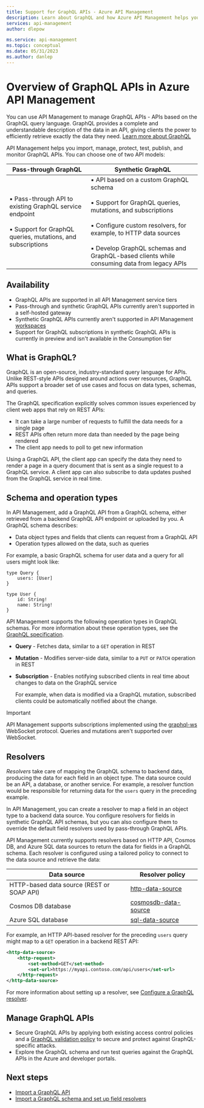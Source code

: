 ```yaml
---
title: Support for GraphQL APIs - Azure API Management
description: Learn about GraphQL and how Azure API Management helps you manage GraphQL APIs.
services: api-management
author: dlepow

ms.service: api-management
ms.topic: conceptual
ms.date: 05/31/2023
ms.author: danlep
---
```


# Overview of GraphQL APIs in Azure API Management

You can use API Management to manage GraphQL APIs - APIs based on the GraphQL query language. GraphQL provides a complete and understandable description of the data in an API, giving clients the power to efficiently retrieve exactly the data they need. [Learn more about GraphQL](https://graphql.org/learn/)

API Management helps you import, manage, protect, test, publish, and monitor GraphQL APIs. You can choose one of two API models:


|Pass-through GraphQL   |Synthetic GraphQL  |
|---------|---------|
| ▪️ Pass-through API to existing GraphQL service endpoint<br><br/>▪️ Support for GraphQL queries, mutations, and subscriptions  |   ▪️ API based on a custom GraphQL schema<br></br>▪️ Support for GraphQL queries, mutations, and subscriptions<br/><br/>▪️  Configure custom resolvers, for example, to HTTP data sources<br/><br/>▪️ Develop GraphQL schemas and GraphQL-based clients while consuming data from legacy APIs     |

## Availability

* GraphQL APIs are supported in all API Management service tiers
* Pass-through and synthetic GraphQL APIs currently aren't supported in a self-hosted gateway
* Synthetic GraphQL APIs currently aren't supported in API Management [workspaces](workspaces-overview.md)
* Support for GraphQL subscriptions in synthetic GraphQL APIs is currently in preview and isn't available in the Consumption tier

## What is GraphQL?

GraphQL is an open-source, industry-standard query language for APIs. Unlike REST-style APIs designed around actions over resources, GraphQL APIs support a broader set of use cases and focus on data types, schemas, and queries.

The GraphQL specification explicitly solves common issues experienced by client web apps that rely on REST APIs:

* It can take a large number of requests to fulfill the data needs for a single page
* REST APIs often return more data than needed by the page being rendered
* The client app needs to poll to get new information

Using a GraphQL API, the client app can specify the data they need to render a page in a query document that is sent as a single request to a GraphQL service. A client app can also subscribe to data updates pushed from the GraphQL service in real time.

## Schema and operation types

In API Management, add a GraphQL API from a GraphQL schema, either retrieved from a backend GraphQL API endpoint or uploaded by you. A GraphQL schema describes:

* Data object types and fields that clients can request from a GraphQL API
* Operation types allowed on the data, such as queries 

For example, a basic GraphQL schema for user data and a query for all users might look like:

```
type Query {
    users: [User]
}

type User {
    id: String!
    name: String!
}
```

API Management supports the following operation types in GraphQL schemas. For more information about these operation types, see the [GraphQL specification](https://spec.graphql.org/October2021/#sec-Subscription-Operation-Definitions).

* **Query** - Fetches data, similar to a `GET` operation in REST
*  **Mutation** - Modifies server-side data, similar to a `PUT` or `PATCH` operation in REST
* **Subscription** - Enables notifying subscribed clients in real time about changes to data on the GraphQL service

    For example, when data is modified via a GraphQL mutation, subscribed clients could be automatically notified about the change. 

> [!IMPORTANT]
> API Management supports subscriptions implemented using  the [graphql-ws](https://github.com/enisdenjo/graphql-ws) WebSocket protocol. Queries and mutations aren't supported over WebSocket.
> 

## Resolvers

*Resolvers* take care of mapping the GraphQL schema to backend data, producing the data for each field in an object type. The data source could be an API, a database, or another service. For example, a resolver function would be responsible for returning data for the `users` query in the preceding example. 

In API Management, you can create a resolver to map a field in an object type to a backend data source. You configure resolvers for fields in synthetic GraphQL API schemas, but you can also configure them to override the default field resolvers used by pass-through GraphQL APIs.

API Management currently supports resolvers based on HTTP API, Cosmos DB, and Azure SQL data sources to return the data for fields in a GraphQL schema. Each resolver is configured using a tailored policy to connect to the data source and retrieve the data:

| Data source | Resolver policy |
| ------- | --------- | 
| HTTP-based data source (REST or SOAP API) | [http-data-source](http-data-source-policy.md)  |
| Cosmos DB database | [cosmosdb-data-source](cosmosdb-data-source-policy.md) |
| Azure SQL database | [sql-data-source](sql-data-source-policy.md) | 

For example, an HTTP API-based resolver for the preceding `users` query might map to a `GET` operation in a backend REST API:

```xml
<http-data-source>
	<http-request>
		<set-method>GET</set-method>
		<set-url>https://myapi.contoso.com/api/users</set-url>
	</http-request>
</http-data-source>
```

For more information about setting up a resolver, see [Configure a GraphQL resolver](configure-graphql-resolver.md).

## Manage GraphQL APIs

* Secure GraphQL APIs by applying both existing access control policies and a [GraphQL validation policy](validate-graphql-request-policy.md) to secure and protect against GraphQL-specific attacks.
* Explore the GraphQL schema and run test queries against the GraphQL APIs in the Azure and developer portals.


## Next steps

- [Import a GraphQL API](graphql-api.md)
- [Import a GraphQL schema and set up field resolvers](graphql-schema-resolve-api.md)
